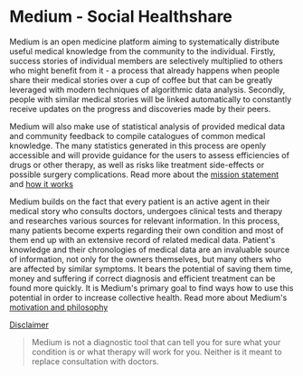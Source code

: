 Medium - Social Healthshare
======

Medium is an open medicine platform aiming to systematically distribute useful medical knowledge from the community to the individual. Firstly, success stories of individual members are selectively multiplied to others who might benefit from it - a process that already happens when people share their medical stories over a cup of coffee but that can be greatly leveraged with modern techniques of algorithmic data analysis. Secondly, people with similar medical stories will be linked automatically to constantly receive updates on the progress and discoveries made by their peers.

Medium will also make use of statistical analysis of provided medical data and community feedback to compile catalogues of common medical knowledge. The many statistics generated in this process are openly accessible and will provide guidance for the users to assess efficiencies of drugs or other therapy, as well as risks like treatment side-effects or possible surgery complications.
Read more about the [mission statement](http://github.com/bennidi/medium/wiki/Mission-Statement) and [how it works](http://github.com/bennidi/medium/wiki/How-it-works)

Medium builds on the fact that every patient is an active agent in their medical story who consults doctors, undergoes clinical tests and therapy and researches various sources for relevant information. In this process, many patients become experts regarding their own condition and most of them end up with an extensive record of related medical data. Patient's knowledge and their chronologies of medical data are an invaluable source of information, not only for the owners themselves, but many others who are affected by similar symptoms. It bears the potential of saving them time, money and suffering if correct diagnosis and efficient treatment can be found more quickly. It is Medium's primary goal to find ways how to use this potential in order to increase collective health. Read more about Medium's [motivation and philosophy](http://github.com/bennidi/medium/Motivation-and-Philosophy)



[Disclaimer](http://github.com/bennidi/medium/wiki/Disclaimer)
> Medium is not a diagnostic tool that can tell you for sure what your condition is or what therapy will work for you. Neither is it meant to replace consultation with doctors.

